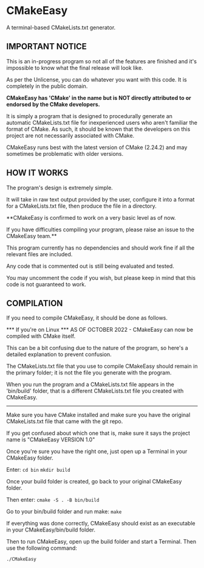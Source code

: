 # CMakeEasy
A terminal-based CMakeLists.txt generator.

IMPORTANT NOTICE
----------------

This is an in-progress program so not all of the features are finished and it's impossible to know what the final release will look like.

As per the Unlicense, you can do whatever you want with this code.
It is completely in the public domain.

**CMakeEasy has 'CMake' in the name but is NOT directly attributed to or endorsed by the CMake developers.**

It is simply a program that is designed to procedurally generate an automatic CMakeLists.txt file for inexperienced users who aren't familiar the format of CMake. As such, it should be known that the developers on this project are not necessarily associated with CMake.

CMakeEasy runs best with the latest version of CMake (2.24.2) and may sometimes be problematic with older versions.

HOW IT WORKS
------------

The program's design is extremely simple.

It will take in raw text output provided by the user, configure it into a format for a CMakeLists.txt file, then produce the file in a directory.

**CMakeEasy is confirmed to work on a very basic level as of now.

If you have difficulties compiling your program, please raise an issue to the CMakeEasy team.**

This program currently has no dependencies and should work fine if all the relevant files are included.

Any code that is commented out is still being evaluated and tested.

You may uncomment the code if you wish, but please keep in mind that this code is not guaranteed to work.

COMPILATION
-----------

If you need to compile CMakeEasy, it should be done as follows.

*** If you're on Linux ***
AS OF OCTOBER 2022 -
CMakeEasy can now be compiled with CMake itself.

This can be a bit confusing due to the nature of the program, so here's a detailed explanation to prevent confusion.

The CMakeLists.txt file that you use to compile CMakeEasy should remain in the primary folder; it is not the file you generate with the program.

When you run the program and a CMakeLists.txt file appears in the 'bin/build' folder, that is a different CMakeLists.txt file you created with CMakeEasy.

---

Make sure you have CMake installed and make sure you have the original CMakeLists.txt file that came with the git repo.

If you get confused about which one that is, make sure it says the project name is "CMakeEasy VERSION 1.0"

Once you're sure you have the right one, just open up a Terminal in your CMakeEasy folder.

Enter:
`cd bin`
`mkdir build`

Once your build folder is created, go back to your original CMakeEasy folder.

Then enter:
`cmake -S . -B bin/build`

Go to your bin/build folder and run make:
`make`

If everything was done correctly, CMakeEasy should exist as an executable in your CMakeEasy/bin/build folder.

Then to run CMakeEasy, open up the build folder and start a Terminal.
Then use the following command:

`./CMakeEasy`
